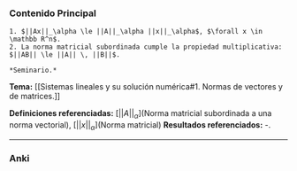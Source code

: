 ### Contenido Principal

```ad-proposition
1. $||Ax||_\alpha \le ||A||_\alpha ||x||_\alpha$, $\forall x \in \mathbb R^n$.
2. La norma matricial subordinada cumple la propiedad multiplicativa: $||AB|| \le ||A|| \, ||B||$.
```

```ad-proof
*Seminario.*
```

**Tema:** [[Sistemas lineales y su solución numérica#1. Normas de vectores y de matrices.]]

**Definiciones referenciadas:** [$|| A ||_ \alpha$](Norma matricial subordinada a una norma vectorial), [$||x||_ \alpha$](Norma matricial)
**Resultados referenciados:** -.

---
### Anki
